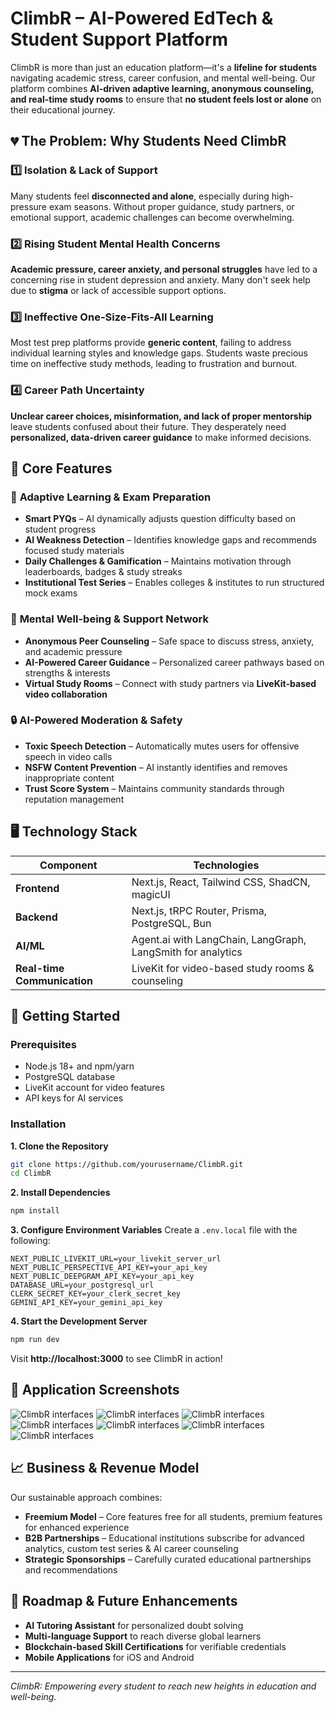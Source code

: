 # ClimbR – AI-Powered EdTech & Student Support Platform

ClimbR is more than just an education platform—it's a **lifeline for students** navigating academic stress, career confusion, and mental well-being. Our platform combines **AI-driven adaptive learning, anonymous counseling, and real-time study rooms** to ensure that **no student feels lost or alone** on their educational journey.


## 💔 The Problem: Why Students Need ClimbR


### 1️⃣ **Isolation & Lack of Support**
Many students feel **disconnected and alone**, especially during high-pressure exam seasons. Without proper guidance, study partners, or emotional support, academic challenges can become overwhelming.

### 2️⃣ **Rising Student Mental Health Concerns**
**Academic pressure, career anxiety, and personal struggles** have led to a concerning rise in student depression and anxiety. Many don't seek help due to **stigma** or lack of accessible support options.

### 3️⃣ **Ineffective One-Size-Fits-All Learning**
Most test prep platforms provide **generic content**, failing to address individual learning styles and knowledge gaps. Students waste precious time on ineffective study methods, leading to frustration and burnout.

### 4️⃣ **Career Path Uncertainty**
**Unclear career choices, misinformation, and lack of proper mentorship** leave students confused about their future. They desperately need **personalized, data-driven career guidance** to make informed decisions.

## 🌟 Core Features


### 🎯 **Adaptive Learning & Exam Preparation**


- **Smart PYQs** – AI dynamically adjusts question difficulty based on student progress
- **AI Weakness Detection** – Identifies knowledge gaps and recommends focused study materials
- **Daily Challenges & Gamification** – Maintains motivation through leaderboards, badges & study streaks
- **Institutional Test Series** – Enables colleges & institutes to run structured mock exams

### 🧠 **Mental Well-being & Support Network**


- **Anonymous Peer Counseling** – Safe space to discuss stress, anxiety, and academic pressure
- **AI-Powered Career Guidance** – Personalized career pathways based on strengths & interests
- **Virtual Study Rooms** – Connect with study partners via **LiveKit-based video collaboration**

### 🔒 **AI-Powered Moderation & Safety**


- **Toxic Speech Detection** – Automatically mutes users for offensive speech in video calls
- **NSFW Content Prevention** – AI instantly identifies and removes inappropriate content
- **Trust Score System** – Maintains community standards through reputation management

## 🖥️ Technology Stack


| Component | Technologies |
|-----------|-------------|
| **Frontend** | Next.js, React, Tailwind CSS, ShadCN, magicUI |
| **Backend** | Next.js, tRPC Router, Prisma, PostgreSQL, Bun |
| **AI/ML** | Agent.ai with LangChain, LangGraph, LangSmith for analytics |
| **Real-time Communication** | LiveKit for video-based study rooms & counseling |

## 🚀 Getting Started

### Prerequisites
- Node.js 18+ and npm/yarn
- PostgreSQL database
- LiveKit account for video features
- API keys for AI services

### Installation

**1. Clone the Repository**
```bash
git clone https://github.com/yourusername/ClimbR.git
cd ClimbR
```

**2. Install Dependencies**
```bash
npm install
```

**3. Configure Environment Variables**
Create a `.env.local` file with the following:
```env
NEXT_PUBLIC_LIVEKIT_URL=your_livekit_server_url
NEXT_PUBLIC_PERSPECTIVE_API_KEY=your_api_key
NEXT_PUBLIC_DEEPGRAM_API_KEY=your_api_key
DATABASE_URL=your_postgresql_url
CLERK_SECRET_KEY=your_clerk_secret_key
GEMINI_API_KEY=your_gemini_api_key
```

**4. Start the Development Server**
```bash
npm run dev
```
Visit **http://localhost:3000** to see ClimbR in action!

## 📱 Application Screenshots

![ClimbR interfaces](image1.png)
![ClimbR interfaces](image2.png)
![ClimbR interfaces](image3.png)
![ClimbR interfaces](image4.png)
![ClimbR interfaces](image5.png)
![ClimbR interfaces](image6.png)
![ClimbR interfaces](image7.png)

## 📈 Business & Revenue Model

Our sustainable approach combines:

- **Freemium Model** – Core features free for all students, premium features for enhanced experience
- **B2B Partnerships** – Educational institutions subscribe for advanced analytics, custom test series & AI career counseling
- **Strategic Sponsorships** – Carefully curated educational partnerships and recommendations

## 🔮 Roadmap & Future Enhancements

- **AI Tutoring Assistant** for personalized doubt solving
- **Multi-language Support** to reach diverse global learners
- **Blockchain-based Skill Certifications** for verifiable credentials
- **Mobile Applications** for iOS and Android

---

*ClimbR: Empowering every student to reach new heights in education and well-being.*
